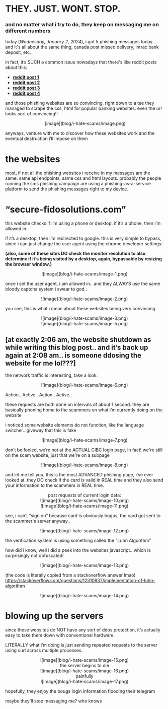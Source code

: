 # THEY. JUST. WONT. STOP.

### and no matter what i try to do, they keep on messaging me on different numbers


today (*Wednesday, January 2, 2024*), i got 5 phishing messages today.. and it's all about the same thing, canada post missed delivery, intrac bank deposit, etc.

in fact, it’s SUCH a common issue nowadays that there's like reddit posts about this:

+ **[reddit post 1](https://www.reddit.com/r/CanadaPost/comments/17az2h2/new_text_scam/)**
+ **[reddit post 2](https://www.reddit.com/r/Markham/comments/18x7iwy/anyone_else_get_this_scam_text/)**
+ **[reddit post 3](https://www.reddit.com/r/CanadaPost/comments/18x29ke/incomplete_address_information_help/)**
+ **[reddit post 4](https://www.reddit.com/r/FidoMobile/comments/18vapx4/new_scam/)**


and those phishing websites are so convincing, right down to a tee they managed to scrape the css, html for popular banking websites. even the url looks sort of convincing!!

<center>![image](blog/i-hate-scams/image.png)</center>


anyways, venture with me to discover how these websites work and the eventual destruction i’ll impose on them

# the websites

most, if not all the phishing websites i receive in my messages are the same. same api endpoints, same css and html layouts. probably the people running the sms phishing campaign are using a phishing-as-a-service platform to send the phishing messages right to my device. 


# “secure-fidosolutions.com”

this website checks if i’m using a phone or desktop. if it’s a phone, then i’m allowed in. 

if it’s a desktop, then i’m redirected to google. this is very simple to bypass, since i can just change the user agent using the chrome developer settings:


**(also, some of these sites DO check the monitor resolution to also determine if it’s being visited by a desktop, again, bypassable by resizing the browser window.)**

<center>![image](blog/i-hate-scams/image-1.png)</center>

once i set the user agent, i am allowed in.. and they ALWAYS use the same bloody captcha system i swear to god..

<center>![image](blog/i-hate-scams/image-2.png)</center>


you see, this is what i mean about these websites being very convincing


<center>![image](blog/i-hate-scams/image-3.png)</center>
<center>![image](blog/i-hate-scams/image-5.png)</center>

**[at exactly 2:06 am, the website shutdown as while writing this blog post.. and it’s back up again at 2:08 am.. is someone ddosing the website for me lol???]**
---

the network traffic is interesting, take a look:


<center>![image](blog/i-hate-scams/image-6.png)</center>

Action.. Active.. Action.. Active.. 

these requests are both done on intervals of about 1 second. they are basically phoning home to the scammers on what i’m currently doing on the website

i noticed some website elements do not function, like the language switcher.. giveway that this is fake


<center>![image](blog/i-hate-scams/image-7.png)</center>


don’t be fooled, we’re not at the ACTUAL CIBC login page, in fact! we're still on the scam website, just that we're on a subpage


<center>![image](blog/i-hate-scams/image-8.png)</center>


and let me tell you, this is the most ADVANCED phishing page, i’ve ever looked at. they DO check if the card is vaild in REAL time and they also send your information to the scammers in REAL time. 

<center> post requests of current login data:</center>


<center>![image](blog/i-hate-scams/image-10.png)</center>

<center>![image](blog/i-hate-scams/image-11.png)</center>


see, i can’t “sign on” because card is obviously bogus, the card got sent to the scammer's server anyway..


<center>![image](blog/i-hate-scams/image-12.png)</center>


the verification system is using something called the "Luhn Algorithm”

how did i know, well i did a peek into the websites javascript.. which is surprisingly not obfuscated!

<center>![image](blog/i-hate-scams/image-13.png)</center>



(the code is literally copied from a stackoverflow answer lmao)
https://stackoverflow.com/questions/12310837/implementation-of-luhn-algorithm


<center>![image](blog/i-hate-scams/image-14.png)</center>


# blowing up the servers

since these websites do NOT have any sort of ddos protection, it’s actually easy to take them down with conventional hardware.

LITERALLY what i’m doing is just sending repeated requests to the server using curl across multiple processes. 


<center>![image](blog/i-hate-scams/image-15.png)</center>

<center>the server begins to die</center>

<center>![image](blog/i-hate-scams/image-16.png)</center>


<center>painfully</center>

<center>![image](blog/i-hate-scams/image-17.png)</center>

hopefully, they enjoy the bougs login information flooding their telegram 

maybe they'll stop messaging me? who knows